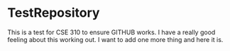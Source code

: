 # TestRepository
This is a test for CSE 310 to ensure GITHUB works.  I have a really good feeling about this working out. I want to add one more thing and here it is.
